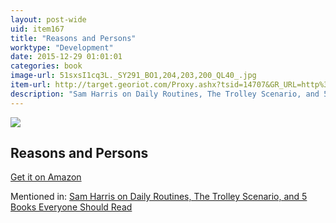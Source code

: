 ```yaml
---
layout: post-wide
uid: item167
title: "Reasons and Persons"
worktype: "Development"
date: 2015-12-29 01:01:01
categories: book
image-url: 51sxsI1cq3L._SY291_BO1,204,203,200_QL40_.jpg
item-url: http://target.georiot.com/Proxy.ashx?tsid=14707&GR_URL=http%3A%2F%2Fwww.amazon.com%2FReasons-Persons-Derek-Parfit%2Fdp%2F019824908X%2F
description: "Sam Harris on Daily Routines, The Trolley Scenario, and 5 Books Everyone Should Read"
---
```

<a href="http://target.georiot.com/Proxy.ashx?tsid=14707&GR_URL=http%3A%2F%2Fwww.amazon.com%2FReasons-Persons-Derek-Parfit%2Fdp%2F019824908X%2F" target="blank"><img src="../../../../img/thumbs/51sxsI1cq3L._SY291_BO1,204,203,200_QL40_.jpg" class="prod-img"></a>
<h2>Reasons and Persons</h2>
<p><a href="http://target.georiot.com/Proxy.ashx?tsid=14707&GR_URL=http%3A%2F%2Fwww.amazon.com%2FReasons-Persons-Derek-Parfit%2Fdp%2F019824908X%2F" target="blank">Get it on Amazon</a><p>
<p>Mentioned in: <a href="http://fourhourworkweek.com/2015/07/08/sam-harris-on-daily-routines-the-trolley-scenario-and-5-books-everyone-should-read/" target="blank">Sam Harris on Daily Routines, The Trolley Scenario, and 5 Books Everyone Should Read</a></p>
